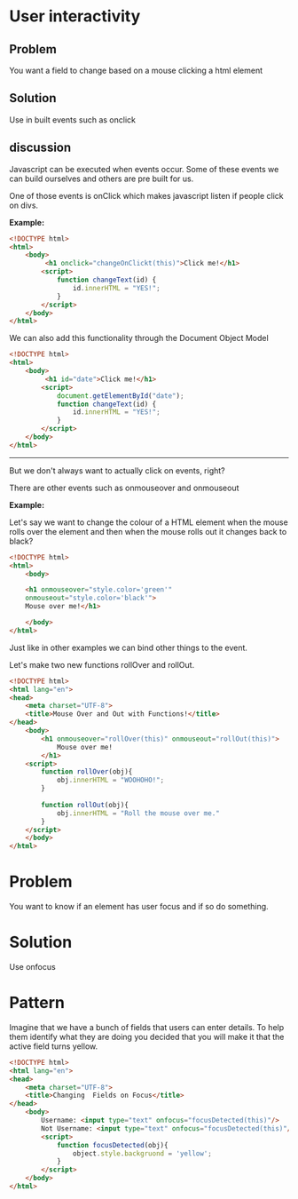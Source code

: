 # User interactivity

## Problem
You want a field to change based on a mouse clicking a html element

## Solution

Use in built events such as onclick

## discussion

Javascript can be executed when events occur. Some of these events we can build ourselves
and others are pre built for us.

One of those events is onClick which makes javascript listen if people click on divs.

**Example:**

```HTML
<!DOCTYPE html>
<html>
    <body>
         <h1 onclick="changeOnClickt(this)">Click me!</h1>
        <script>
            function changeText(id) {
                id.innerHTML = "YES!";
            }
        </script>
    </body>
</html>
```

We can also add this functionality through the Document Object Model

```html
<!DOCTYPE html>
<html>
    <body>
         <h1 id="date">Click me!</h1>
        <script>
            document.getElementById("date");
            function changeText(id) {
                id.innerHTML = "YES!";
            }
        </script>
    </body>
</html>
```
---

But we don't always want to actually click on events, right? 

There are other events such as onmouseover and onmouseout

**Example:**

Let's say we want to change the colour of a HTML element when the 
mouse rolls over the element and then when the mouse rolls out it 
changes back to black? 

```html
<!DOCTYPE html>
<html>
	<body>

	<h1 onmouseover="style.color='green'"
	onmouseout="style.color='black'">
	Mouse over me!</h1>

	</body>
</html>
```

Just like in other examples we can bind other things to the event. 

Let's make two new functions rollOver and rollOut. 

```html
<!DOCTYPE html>
<html lang="en">
<head>
    <meta charset="UTF-8">
    <title>Mouse Over and Out with Functions!</title>
</head>
    <body>
        <h1 onmouseover="rollOver(this)" onmouseout="rollOut(this)">
            Mouse over me!
        </h1>
    <script>
        function rollOver(obj){
            obj.innerHTML = "WOOHOHO!";
        }
        
        function rollOut(obj){
            obj.innerHTML = "Roll the mouse over me."
        }
    </script>
    </body>
</html>

```

# Problem

You want to know if an element has user focus and if so do something. 
 
# Solution 

Use onfocus 

# Pattern

Imagine that we have a bunch of fields that users can enter details. 
To help them identify what they are doing you decided that you will make it that the
active field turns yellow. 

```html
<!DOCTYPE html>
<html lang="en">
<head>
    <meta charset="UTF-8">
    <title>Changing  Fields on Focus</title>
</head>
    <body>
        Username: <input type="text" onfocus="focusDetected(this)"/>
        Not Username: <input type="text" onfocus="focusDetected(this)"/>
        <script>
            function focusDetected(obj){
                object.style.backgruond = 'yellow';
            }
        </script>
    </body>
</html>
```



